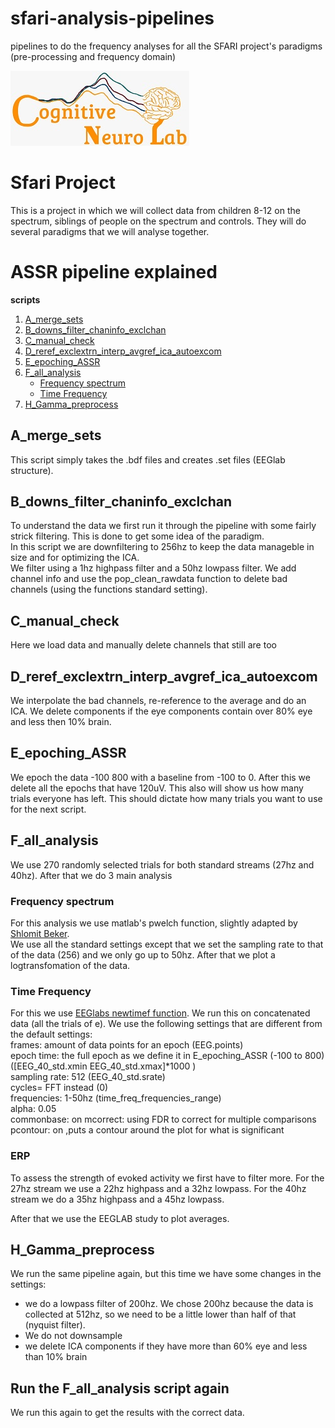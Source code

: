 # sfari-analysis-pipelines
pipelines to do the frequency analyses for all the SFARI project's paradigms (pre-processing and frequency domain)

![Logo](https://github.com/CognitiveNeuroLab/sfari-analysis-pipelines/blob/main/images/CNL_logo.jpeg)


# Sfari Project
This is a project in which we will collect data from children 8-12 on the spectrum, siblings of people on the spectrum and controls. They will do several paradigms that we will analyse together. 

# ASSR pipeline explained

**scripts**
  
1. [A_merge_sets](#a_merge_sets)
2. [B_downs_filter_chaninfo_exclchan](#b_downs_filter_chaninfo_exclchan)
3. [C_manual_check](#c_manual_check)
4. [D_reref_exclextrn_interp_avgref_ica_autoexcom](#d_reref_exclextrn_interp_avgref_ica_autoexcom)
5. [E_epoching_ASSR](#e_epoching_ASSR)
6. [F_all_analysis](#f_all_analysis)  
    - [Frequency spectrum](#frequency-spectrum)
    - [Time Frequency](#time-frequency)
7. [H_Gamma_preprocess](#H_Gamma_preprocess)

## A_merge_sets
This script simply takes the .bdf files and creates .set files (EEGlab structure).  
  
  
## B_downs_filter_chaninfo_exclchan  
  
To understand the data we first run it through the pipeline with some fairly strick filtering. This is done to get some idea of the paradigm.  
In this script we are downfiltering to 256hz to keep the data manageble in size and for optimizing the ICA.  
We filter using a 1hz highpass filter and a 50hz lowpass filter.
We add channel info and use the pop_clean_rawdata function to delete bad channels (using the functions standard setting).

## C_manual_check  
  
Here we load data and manually delete channels that still are too   
  
## D_reref_exclextrn_interp_avgref_ica_autoexcom  
  
We interpolate the bad channels, re-reference to the average and do an ICA.
We delete components if the eye components contain over 80% eye and less then 10% brain. 
  
## E_epoching_ASSR  

We epoch the data -100 800 with a baseline from -100 to 0. After this we delete all the epochs that have 120uV. 
This also will show us how many trials everyone has left. This should dictate how many trials you want to use for the next script.  
  
## F_all_analysis  
  
We use 270 randomly selected trials for both standard streams (27hz and 40hz). After that we do 3 main analysis 

### Frequency spectrum  
  
For this analysis we use matlab's pwelch function, slightly adapted by [Shlomit Beker](https://github.com/Shlomit-Beker).  
We use all the standard settings except that we set the sampling rate to that of the data (256) and we only go up to 50hz. After that we plot a logtransfomation of the data.
  
### Time Frequency
  
For this we use [EEGlabs newtimef function](https://github.com/sccn/eeglab/blob/develop/functions/timefreqfunc/newtimef.m). We run this on concatenated data (all the trials of e). We use the following settings that are different from the default settings:  
frames: amount of data points for an epoch (EEG.points)  
epoch time: the full epoch as we define it in E_epoching_ASSR (-100 to 800) ([EEG_40_std.xmin EEG_40_std.xmax]*1000 )  
sampling rate: 512 (EEG_40_std.srate)  
cycles= FFT instead (0)  
frequencies: 1-50hz (time_freq_frequencies_range)  
alpha: 0.05  
commonbase: on
mcorrect: using FDR to correct for multiple comparisons
pcontour: on ,puts a contour around the plot for what is significant  

### ERP  
  
To assess the strength of evoked activity we first have to filter more. For the 27hz stream we use a 22hz highpass and a 32hz lowpass. For the 40hz stream we do a 35hz highpass and a 45hz lowpass. 

After that we use the EEGLAB study to plot averages.  
  
## H_Gamma_preprocess  
  
We run the same pipeline again, but this time we have some changes in the settings:  
- we do a lowpass filter of 200hz. We chose 200hz because the data is collected at 512hz, so we need to be a little lower than half of that (nyquist filter). 
- We do not downsample  
- we delete ICA components if they have more than 60% eye and less than 10% brain

## Run the F_all_analysis script again  
We run this again to get the results with the correct data.  